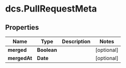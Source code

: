 # dcs.PullRequestMeta

## Properties
Name | Type | Description | Notes
------------ | ------------- | ------------- | -------------
**merged** | **Boolean** |  | [optional] 
**mergedAt** | **Date** |  | [optional] 
